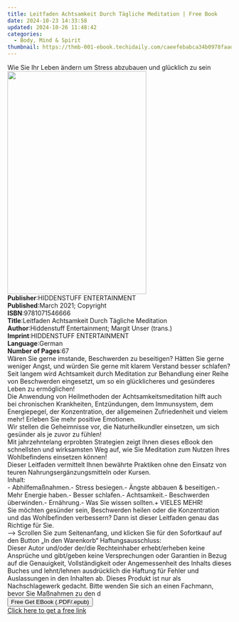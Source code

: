 ```yaml
---
title: Leitfaden Achtsamkeit Durch Tägliche Meditation | Free Book
date: 2024-10-23 14:33:58
updated: 2024-10-26 11:48:42
categories:
  - Body, Mind & Spirit
thumbnail: https://thmb-001-ebook.techidaily.com/caeefebabca34b0978faad2636d55dc76a7bb5f32a1909410fc8f30afdee6b18.jpg
---
```

<main id="book-container">
  <div class="flex flex-col">
    <div class="book-brief flex-1 py-6 px-4 sm:p-6 md:py-10 md:px-8">
      <!-- brief-->
      <div class="book-brief-main">
        Wie Sie Ihr Leben ändern um Stress abzubauen und glücklich zu sein
      </div>
    </div>
    <div
      class="book-meta-info flex-1 grid gap-4 col-start-1 col-end-3 row-start-1 sm:mb-6 sm:grid-cols-4 lg:gap-6 lg:col-start-2 lg:row-end-6 lg:row-span-6 lg:mb-0"
    >
      <div
        class="book-meta-info-left place-content-center mt-4 p-4 text-sm leading-6 col-start-2 col-span-2 dark:text-slate-400"
      >
        <img
          class="w-full h-500 object-cover rounded-lg sm:h-255 sm:col-span-2 lg:col-span-full"
          src="https://img-001-ebook.techidaily.com/ee143351994602d3eb9c23518a859697b44fd2a9f749017d166bf83275c30410.jpg"
          alt=""
          width="312"
          height="500"
        />
      </div>
      <div
        class="book-meta-info-right mt-2 col-start-1 row-start-2 col-span-3 self-center"
      >
        <!-- meta data  -->
        <div class="flex flex-col px-4 md:px-8">
          <div class="flex-1">
            <strong>Publisher</strong>:<span class="px-2"
              >HIDDENSTUFF ENTERTAINMENT</span
            >
          </div>
          <div class="flex-1">
            <strong>Published</strong>:<span class="px-2"
              >March 2021; Copyright</span
            >
          </div>
          <div class="flex-1">
            <strong>ISBN</strong>:<span class="px-2">9781071546666</span>
          </div>
          <div class="flex-1">
            <strong>Title</strong>:<span class="px-2"
              >Leitfaden Achtsamkeit Durch Tägliche Meditation</span
            >
          </div>
          <div class="flex-1">
            <strong>Author</strong>:<span class="px-2"
              >Hiddenstuff Entertainment; Margit Unser (trans.)</span
            >
          </div>
          <div class="flex-1">
            <strong>Imprint</strong>:<span class="px-2"
              >HIDDENSTUFF ENTERTAINMENT</span
            >
          </div>
          <div class="flex-1">
            <strong>Language</strong>:<span class="px-2">German</span>
          </div>
          <div class="flex-1">
            <strong>Number of Pages</strong>:<span class="px-2">67</span>
          </div>
        </div>
      </div>
    </div>
    <div class="book-description flex-1 py-6 px-4 sm:p-6 md:py-10 md:px-8">
      <div class="book-description-main">
        <div accordion-content="" id="description">
          Wären Sie gerne imstande, Beschwerden zu beseitigen? Hätten Sie gerne
          weniger Angst, und würden Sie gerne mit klarem Verstand besser
          schlafen? Seit langem wird Achtsamkeit durch Meditation zur Behandlung
          einer Reihe von Beschwerden eingesetzt, um so ein glücklicheres und
          gesünderes Leben zu ermöglichen!<br />Die Anwendung von Heilmethoden
          der Achtsamkeitsmeditation hilft auch bei chronischen Krankheiten,
          Entzündungen, dem Immunsystem, dem Energiepegel, der Konzentration,
          der allgemeinen Zufriedenheit und vielem mehr! Erleben Sie mehr
          positive Emotionen.<br />Wir stellen die Geheimnisse vor, die
          Naturheilkundler einsetzen, um sich gesünder als je zuvor zu
          fühlen!<br />Mit jahrzehntelang erprobten Strategien zeigt Ihnen
          dieses eBook den schnellsten und wirksamsten Weg auf, wie Sie
          Meditation zum Nutzen Ihres Wohlbefindens einsetzen können!<br />Dieser
          Leitfaden vermittelt Ihnen bewährte Praktiken ohne den Einsatz von
          teuren Nahrungsergänzungsmitteln oder Kursen.<br />Inhalt:<br />-
          Abhilfemaßnahmen.- Stress besiegen.- Ängste abbauen &amp; beseitigen.-
          Mehr Energie haben.- Besser schlafen.- Achtsamkeit.- Beschwerden
          überwinden.- Ernährung.- Was Sie wissen sollten.+ VIELES MEHR!<br />Sie
          möchten gesünder sein, Beschwerden heilen oder die Konzentration und
          das Wohlbefinden verbessern? Dann ist dieser Leitfaden genau das
          Richtige für Sie.<br />--&gt; Scrollen Sie zum Seitenanfang, und
          klicken Sie für den Sofortkauf auf den Button „In den Warenkorb“
          Haftungsausschluss:<br />Dieser Autor und/oder der/die Rechteinhaber
          erhebt/erheben keine Ansprüche und gibt/geben keine Versprechungen
          oder Garantien in Bezug auf die Genauigkeit, Vollständigkeit oder
          Angemessenheit des Inhalts dieses Buches und lehnt/lehnen ausdrücklich
          die Haftung für Fehler und Auslassungen in den Inhalten ab. Dieses
          Produkt ist nur als Nachschlagewerk gedacht. Bitte wenden Sie sich an
          einen Fachmann, bevor Sie Maßnahmen zu den d
        </div>
        <div class="accordion-fader"></div>
      </div>
    </div>
    <div class="book-excerpts flex-1 py-6 px-4 sm:p-6 md:py-10 md:px-8"></div>
    <div
      class="book-about-author flex-1 py-6 px-4 sm:p-6 md:py-10 md:px-8"
    ></div>
    <div class="book-free-get flex-1 py-6 px-4 sm:p-6 md:py-10 md:px-8">
      <button
        id="btn-free-get"
        class="bg-blue-500 hover:bg-blue-700 text-white font-bold py-2 px-4 rounded"
      >
        Free Get EBook (.PDF/.epub)
      </button>
      <div id="countdown-display" class="px-2 text-lg mt-2"></div>
      <a
        id="free-link"
        class="hidden bg-blue-500 hover:bg-blue-700 text-white font-bold py-2 px-4 rounded"
        href="https://www.ebooks.com/en-us/book/210270133/leitfaden-achtsamkeit-durch-t-gliche-meditation/hiddenstuff-entertainment/"
        target="_blank"
        >Click here to get a free link</a
      >
    </div>
    <script>
      let countdownTime = 0;
      let countdownInterval = null;
      document
        .getElementById('btn-free-get')
        .addEventListener('click', startCountdown);
      function startCountdown() {
        countdownTime = new Date().getTime() + 60000 * 3;
        countdownInterval = setInterval(updateCountdown, 1000);
        document.getElementById('btn-free-get').disabled = true;
        document
          .getElementById('btn-free-get')
          .classList.add('bg-gray-500', 'cursor-not-allowed');
      }
      function updateCountdown() {
        let currentTime = new Date().getTime();
        let timeLeft = countdownTime - currentTime;
        let secondsLeft = Math.floor(timeLeft / 1000);
        document.getElementById('countdown-display').innerHTML =
          `Remaining time: ${secondsLeft} seconds.`;
        if (secondsLeft <= 0) {
          clearInterval(countdownInterval);
          document.getElementById('btn-free-get').classList.add('hidden');
          document.getElementById('free-link').classList.remove('hidden');
          document.getElementById('countdown-display').innerHTML = '';
        }
      }
    </script>
  </div>
</main>
